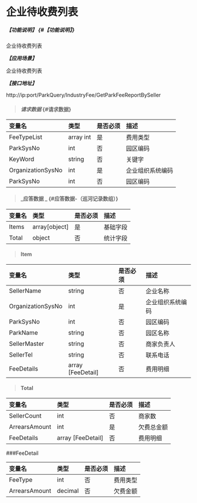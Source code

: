 # 企业待收费列表

##### _【功能说明】_ {#【功能说明】}

企业待收费列表

_**【应用场景】**_

企业待收费列表

_**【接口地址】**_

http://ip:port/ParkQuery/IndustryFee/GetParkFeeReportBySeller

> #### _请求数据_ {#请求数据}

| 变量名 | 类型 | 是否必须 | 描述 |
| :--- | :--- | :--- | :--- |
| FeeTypeList |array int | 是 | 费用类型 |
| ParkSysNo| int | 否 | 园区编码|
| KeyWord| string| 否 | 关键字|
| OrganizationSysNo | int | 是 | 企业组织系统编码 |
| ParkSysNo| int | 否 | 园区编码|


> #### _应答数据 _ {#应答数据-（巡河记录数组）}

| 变量名 | 类型 | 是否必须 | 描述 |
| :--- | :--- | :--- | :--- |
| Items | array[object] | 是 | 基础字段 |
| Total | object | 否 | 统计字段 |

> #### Item

| 变量名 | 类型 | 是否必须 | 描述 |
| :--- | :--- | :--- | :--- |
| SellerName | string | 否 |企业名称 |
| OrganizationSysNo | int | 是 | 企业组织系统编码 |
| ParkSysNo| int | 否 | 园区编码|
| ParkName | string | 否 | 园区名称|
| SellerMaster | string | 否 | 商家负责人|
| SellerTel | string | 否 | 联系电话|
| FeeDetails | array [FeeDetail] | 否 | 费用明细|

> #### Total

| 变量名 | 类型 | 是否必须 | 描述 |
| :--- | :--- | :--- | :--- |
| SellerCount | int| 否 | 商家数|
| ArrearsAmount | int | 是 | 欠费总金额  |
| FeeDetails | array [FeeDetail] | 否 | 费用明细|



###FeeDetail

| 变量名 | 类型 | 是否必须 | 描述 |
| :--- | :--- | :--- | :--- |
| FeeType| int | 否 |费用类型|
| ArrearsAmount | decimal | 否 |欠费金额 |











